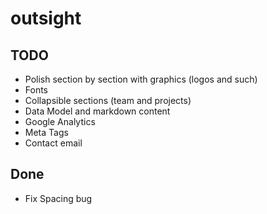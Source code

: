 # outsight

## TODO
- Polish section by section with graphics (logos and such)
- Fonts
- Collapsible sections (team and projects)
- Data Model and markdown content
- Google Analytics
- Meta Tags
- Contact email 

## Done
- Fix Spacing bug